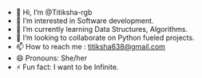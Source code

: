 - 👋 Hi, I’m @Titiksha-rgb
- 👀 I’m interested in Software development.
- 🌱 I’m currently learning Data Structures, Algorithms.
- 💞️ I’m looking to collaborate on Python fueled projects.
- 📫 How to reach me : titiksha638@gmail.com
- 😄 Pronouns: She/her
- ⚡ Fun fact: I want to be Infinite.

<!---
Titiksha-rgb/Titiksha-rgb is a ✨ special ✨ repository because its `README.md` (this file) appears on your GitHub profile.
You can click the Preview link to take a look at your changes.
--->
